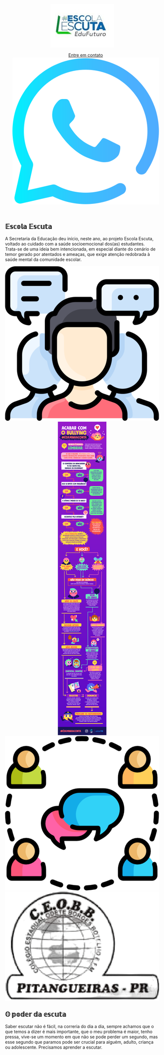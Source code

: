 <html lang="pt-Br">
    <head>
        <meta charset="UTF-8">
        <meta http-equiv="X-UA-Compatible" content="IE=edge">
        <meta name="viewport" content="width=device-width, initial-scale=1.0">
        <title>Escola Escuta</title>
        <link rel="stylesheet" href="style.css">
        <link rel="preconnect" href="https://fonts.googleapis.com">
        <link rel="preconnect" href="https://fonts.gstatic.com" crossorigin>
    </head>
    <body>
        <header class="cabeçalho">
            <img class="cabeçalho-imagem" src="esaaa.jpeg" alt="logo da escola escuta">
            <ul class="cabeçalho-lista">
                <a href="https://wa.me/43991931693">
                    <span class="cabeçalho-lista-item">Entre em contato</span>
                    <img class="whatsapp-info" src="whatsapp (1).png" alt="whatsapp">
                </a>
            </ul>
        </header>
        <section class="Escola">
            <div class="escola-div-conteudo">
                <h2 class="titulo">𝔼𝕤𝕔𝕠𝕝𝕒 𝔼𝕤𝕔𝕦𝕥𝕒</h2>
                <p>
                    A Secretaria da Educação deu início, neste ano, ao projeto Escola Escuta, voltado ao cuidado com a saúde socioemocional dos(as) estudantes.<br>
                    Trata-se de uma ideia bem intencionada, em especial diante do cenário de temor gerado por atentados e ameaças, que exige atenção redobrada à saúde mental da comunidade escolar.
                </p>
            </div>
            <img class="escola-imagem" src="grupo-de-bate-papo.png" alt="imagem.">
        </section>
        <section>
            <div class="estudante-div" align="center">
                <img src="acabar_com_bullying_unicef_safernet.png" alt="infográfico mostra com desenhos e textos o que é o bullying e como procurar ajuda, não praticá-lo e denunciá-lo">
            </div>
        <section>
        <section>
            <footer class="rodape">
                <img class="rodape-imagem" src="grupo.png" alt="grupo">
                <img class="rodape-imagem" src="logo-do-colegio.png" alt="colegio">
            </footer> 
            <h2 class="titulo-final">𝕆 𝕡𝕠𝕕𝕖𝕣 𝕕𝕒 𝕖𝕤𝕔𝕦𝕥𝕒</h2>
            <div>
                <p class="texto-final">Saber escutar não é fácil, na correria do dia a dia, sempre achamos que o que temos a dizer é mais importante, que o meu problema é maior, tenho pressa, vive-se um momento em que não se pode perder um segundo, mas esse segundo que paramos pode ser crucial para alguém, adulto, criança ou adolescente. Precisamos aprender a escutar.</p>
            </div>
        </section>
    </body>
</html> 
